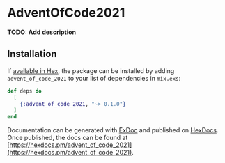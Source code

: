 # AdventOfCode2021

**TODO: Add description**

## Installation

If [available in Hex](https://hex.pm/docs/publish), the package can be installed
by adding `advent_of_code_2021` to your list of dependencies in `mix.exs`:

```elixir
def deps do
  [
    {:advent_of_code_2021, "~> 0.1.0"}
  ]
end
```

Documentation can be generated with [ExDoc](https://github.com/elixir-lang/ex_doc)
and published on [HexDocs](https://hexdocs.pm). Once published, the docs can
be found at [https://hexdocs.pm/advent_of_code_2021](https://hexdocs.pm/advent_of_code_2021).

